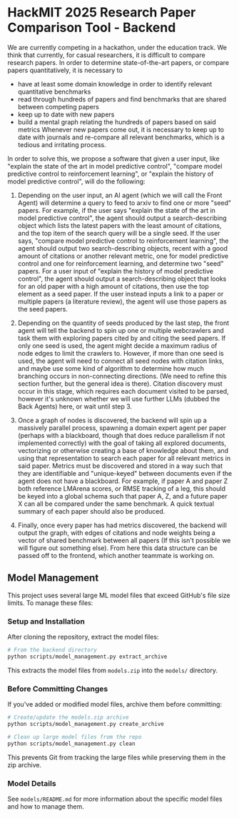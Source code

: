 # HackMIT 2025 Research Paper Comparison Tool - Backend

We are currently competing in a hackathon, under the education track. We think that currently, for casual researchers, it is difficult to compare research papers. In order to determine state-of-the-art papers, or compare papers quantitatively, it is necessary to
- have at least some domain knowledge in order to identify relevant quantitative benchmarks
- read through hundreds of papers and find benchmarks that are shared between competing papers
- keep up to date with new papers
- build a mental graph relating the hundreds of papers based on said metrics
Whenever new papers come out, it is necessary to keep up to date with journals and re-compare all relevant benchmarks, which is a tedious and irritating process.

In order to solve this, we propose a software that given a user input, like "explain the state of the art in model predictive control", "compare model predictive control to reinforcement learning", or "explain the history of model predictive control", will do the following:

1. Depending on the user input, an AI agent (which we will call the Front Agent) will determine a query to feed to arxiv to find one or more "seed" papers. For example, if the user says "explain the state of the art in model predictive control", the agent should output a search-describing object which lists the latest papers with the least amount of citations, and the top item of the search query will be a single seed. If the user says, "compare model predictive control to reinforcement learning", the agent should output two search-describing objects, recent with a good amount of citations or another relevant metric, one for model predictive control and one for reinforcement learning, and determine two "seed" papers. For a user input of "explain the history of model predictive control", the agent should output a search-describing object that looks for an old paper with a high amount of citations, then use the top element as a seed paper. If the user instead inputs a link to a paper or multiple papers (a literature review), the agent will use those papers as the seed papers.

2. Depending on the quantity of seeds produced by the last step, the front agent will tell the backend to spin up one or multiple webcrawlers and task them with exploring papers cited by and citing the seed papers. If only one seed is used, the agent might decide a maximum radius of node edges to limit the crawlers to. However, if more than one seed is used, the agent will need to connect all seed nodes with citation links, and maybe use some kind of algorithm to determine how much branching occurs in non-connecting directions. (We need to refine this section further, but the general idea is there). Citation discovery must occur in this stage, which requires each document visited to be parsed, however it's unknown whether we will use further LLMs (dubbed the Back Agents) here, or wait until step 3.

3. Once a graph of nodes is discovered, the backend will spin up a massively parallel process, spawning a domain expert agent per paper (perhaps with a blackboard, though that does reduce parallelism if not implemented correctly) with the goal of taking all explored documents, vectorizing or otherwise creating a base of knowledge about them, and using that representation to search each paper for all relevant metrics in said paper. Metrics must be discovered and stored in a way such that they are identifiable and "unique-keyed" between documents even if the agent does not have a blackboard. For example, if paper A and paper Z both reference LMArena scores, or RMSE tracking of a leg, this should be keyed into a global schema such that paper A, Z, and a future paper X can all be compared under the same benchmark. A quick textual summary of each paper should also be produced.

4. Finally, once every paper has had metrics discovered, the backend will output the graph, with edges of citations and node weights being a vector of shared benchmark between all papers (If this isn't possible we will figure out something else). From here this data structure can be passed off to the frontend, which another teammate is working on.

## Model Management

This project uses several large ML model files that exceed GitHub's file size limits. To manage these files:

### Setup and Installation

After cloning the repository, extract the model files:

```bash
# From the backend directory
python scripts/model_management.py extract_archive
```

This extracts the model files from `models.zip` into the `models/` directory.

### Before Committing Changes

If you've added or modified model files, archive them before committing:

```bash
# Create/update the models.zip archive
python scripts/model_management.py create_archive

# Clean up large model files from the repo
python scripts/model_management.py clean
```

This prevents Git from tracking the large files while preserving them in the zip archive.

### Model Details

See `models/README.md` for more information about the specific model files and how to manage them.
